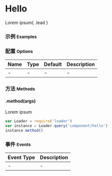 # Hello

Lorem ipsum{ .lead }

### 示例 <small>Examples</small>

<div class="bs-example">
    <div class="content">
        <div bx-name="components/hello"></div>
    </div>
</div>

### 配置 <small>Options</small>

Name | Type | Default | Description
:--- | :--- | :------ | :----------
- | - | - | -

### 方法 <small>Methods</small>

#### .method(args)

Lorem ipsum

```js
var Loader = require('loader')
var instance = Loader.query('component/hello')
instance.method()
```

### 事件 <small>Events</small>

Event Type | Description
:--------- | :----------
- | -

